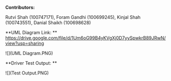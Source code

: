 **Contributors:**

Rutvi Shah (100747171),
Foram Gandhi (100699245),
Kinjal Shah (100743551),
Danial Shaikh (100698628)

**UML Diagram Link: ** https://drive.google.com/file/d/1Um6oG99B4yKVgXj0D7yySpwkrB89JRwN/view?usp=sharing

![](UML Diagram.PNG)

**Driver Test Output: **

![](Test Output.PNG)
